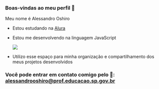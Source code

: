 ### Boas-vindas ao meu perfil 💜

Meu nome é Alessandro Oshiro

- Estou estudando na [Alura](https://www.alura.com.br/)
- Estou me desenvolvendo na linguagem JavaScript
  
  ![](https://media.tenor.com/DimzPZMypFcAAAAM/laptop.gif)
  
- Utilizo esse espaço para minha organização e compartilhamento dos meus projetos desenvolvidos

### Você pode entrar em contato comigo pelo 📧: alessandrooshiro@prof.educacao.sp.gov.br

